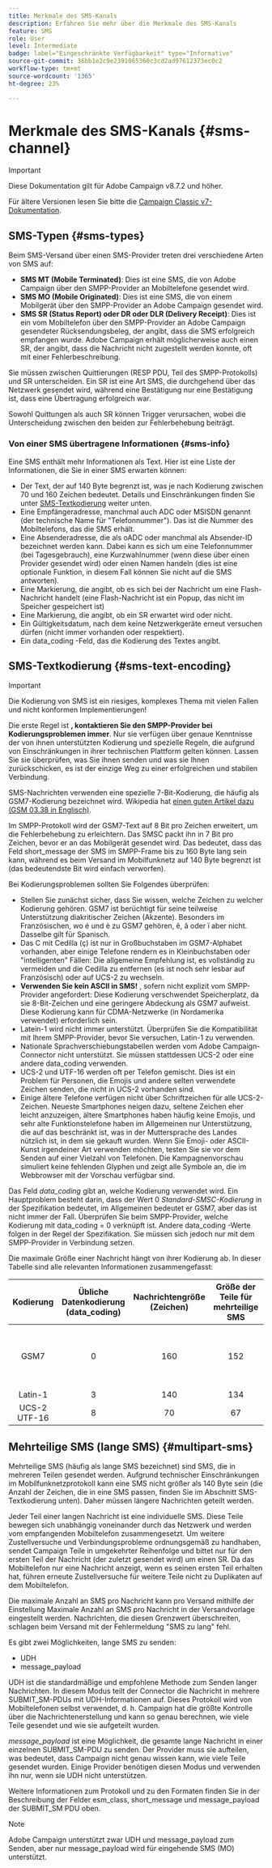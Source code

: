 ```yaml
---
title: Merkmale des SMS-Kanals
description: Erfahren Sie mehr über die Merkmale des SMS-Kanals
feature: SMS
role: User
level: Intermediate
badge: label="Eingeschränkte Verfügbarkeit" type="Informative"
source-git-commit: 36bb1e2c9e2391065360c3cd2ad97612373ec0c2
workflow-type: tm+mt
source-wordcount: '1365'
ht-degree: 23%

---
```



# Merkmale des SMS-Kanals {#sms-channel}

>[!IMPORTANT]
>
>Diese Dokumentation gilt für Adobe Campaign v8.7.2 und höher.
>
>Für ältere Versionen lesen Sie bitte die [Campaign Classic v7-Dokumentation](https://experienceleague.adobe.com/en/docs/campaign-classic/using/sending-messages/sending-messages-on-mobiles/sms-protocol).


## SMS-Typen {#sms-types}

Beim SMS-Versand über einen SMS-Provider treten drei verschiedene Arten von SMS auf:

* **SMS MT (Mobile Terminated)**: Dies ist eine SMS, die von Adobe Campaign über den SMPP-Provider an Mobiltelefone gesendet wird.
* **SMS MO (Mobile Originated)**: Dies ist eine SMS, die von einem Mobilgerät über den SMPP-Provider an Adobe Campaign gesendet wird.
* **SMS SR (Status Report) oder DR oder DLR (Delivery Receipt)**: Dies ist ein vom Mobiltelefon über den SMPP-Provider an Adobe Campaign gesendeter Rücksendungsbeleg, der angibt, dass die SMS erfolgreich empfangen wurde. Adobe Campaign erhält möglicherweise auch einen SR, der angibt, dass die Nachricht nicht zugestellt werden konnte, oft mit einer Fehlerbeschreibung.

Sie müssen zwischen Quittierungen (RESP PDU, Teil des SMPP-Protokolls) und SR unterscheiden. Ein SR ist eine Art SMS, die durchgehend über das Netzwerk gesendet wird, während eine Bestätigung nur eine Bestätigung ist, dass eine Übertragung erfolgreich war.

Sowohl Quittungen als auch SR können Trigger verursachen, wobei die Unterscheidung zwischen den beiden zur Fehlerbehebung beiträgt.

### Von einer SMS übertragene Informationen  {#sms-info}

Eine SMS enthält mehr Informationen als Text. Hier ist eine Liste der Informationen, die Sie in einer SMS erwarten können:

* Der Text, der auf 140 Byte begrenzt ist, was je nach Kodierung zwischen 70 und 160 Zeichen bedeutet. Details und Einschränkungen finden Sie unter [SMS-Textkodierung](#sms-text-encoding) weiter unten.
* Eine Empfängeradresse, manchmal auch ADC oder MSISDN genannt (der technische Name für &quot;Telefonnummer&quot;). Das ist die Nummer des Mobiltelefons, das die SMS erhält.
* Eine Absenderadresse, die als oADC oder manchmal als Absender-ID bezeichnet werden kann. Dabei kann es sich um eine Telefonnummer (bei Tagesgebrauch), eine Kurzwahlnummer (wenn diese über einen Provider gesendet wird) oder einen Namen handeln (dies ist eine optionale Funktion, in diesem Fall können Sie nicht auf die SMS antworten).
* Eine Markierung, die angibt, ob es sich bei der Nachricht um eine Flash-Nachricht handelt (eine Flash-Nachricht ist ein Popup, das nicht im Speicher gespeichert ist)
* Eine Markierung, die angibt, ob ein SR erwartet wird oder nicht.
* Ein Gültigkeitsdatum, nach dem keine Netzwerkgeräte erneut versuchen dürfen (nicht immer vorhanden oder respektiert).
* Ein data_coding -Feld, das die Kodierung des Textes angibt.

## SMS-Textkodierung {#sms-text-encoding}

>[!IMPORTANT]
>
>Die Kodierung von SMS ist ein riesiges, komplexes Thema mit vielen Fallen und nicht konformen Implementierungen!

Die erste Regel ist **, kontaktieren Sie den SMPP-Provider bei Kodierungsproblemen immer**. Nur sie verfügen über genaue Kenntnisse der von ihnen unterstützten Kodierung und spezielle Regeln, die aufgrund von Einschränkungen in ihrer technischen Plattform gelten können. Lassen Sie sie überprüfen, was Sie ihnen senden und was sie Ihnen zurückschicken, es ist der einzige Weg zu einer erfolgreichen und stabilen Verbindung.

SMS-Nachrichten verwenden eine spezielle 7-Bit-Kodierung, die häufig als GSM7-Kodierung bezeichnet wird.  Wikipedia hat [einen guten Artikel dazu (GSM 03.38 in Englisch)](https://en.wikipedia.org/wiki/GSM_03.38).

Im SMPP-Protokoll wird der GSM7-Text auf 8 Bit pro Zeichen erweitert, um die Fehlerbehebung zu erleichtern. Das SMSC packt ihn in 7 Bit pro Zeichen, bevor er an das Mobilgerät gesendet wird. Das bedeutet, dass das Feld short_message der SMS im SMPP-Frame bis zu 160 Byte lang sein kann, während es beim Versand im Mobilfunknetz auf 140 Byte begrenzt ist (das bedeutendste Bit wird einfach verworfen).

Bei Kodierungsproblemen sollten Sie Folgendes überprüfen:
* Stellen Sie zunächst sicher, dass Sie wissen, welche Zeichen zu welcher Kodierung gehören. GSM7 ist berüchtigt für seine teilweise Unterstützung diakritischer Zeichen (Akzente). Besonders im Französischen, wo é und è zu GSM7 gehören, ê, â oder ï aber nicht. Dasselbe gilt für Spanisch.
* Das C mit Cedilla (ç) ist nur in Großbuchstaben im GSM7-Alphabet vorhanden, aber einige Telefone rendern es in Kleinbuchstaben oder &quot;intelligenten&quot; Fällen: Die allgemeine Empfehlung ist, es vollständig zu vermeiden und die Cedilla zu entfernen (es ist noch sehr lesbar auf Französisch) oder auf UCS-2 zu wechseln.
* **Verwenden Sie kein ASCII in SMS!** , sofern nicht explizit vom SMPP-Provider angefordert: Diese Kodierung verschwendet Speicherplatz, da sie 8-Bit-Zeichen und eine geringere Abdeckung als GSM7 aufweist. Diese Kodierung kann für CDMA-Netzwerke (in Nordamerika verwendet) erforderlich sein.
* Latein-1 wird nicht immer unterstützt. Überprüfen Sie die Kompatibilität mit Ihrem SMPP-Provider, bevor Sie versuchen, Latin-1 zu verwenden.
* Nationale Sprachverschiebungstabellen werden vom Adobe Campaign-Connector nicht unterstützt. Sie müssen stattdessen UCS-2 oder eine andere data_coding verwenden.
* UCS-2 und UTF-16 werden oft per Telefon gemischt. Dies ist ein Problem für Personen, die Emojis und andere selten verwendete Zeichen senden, die nicht in UCS-2 vorhanden sind.
* Einige ältere Telefone verfügen nicht über Schriftzeichen für alle UCS-2-Zeichen. Neueste Smartphones neigen dazu, seltene Zeichen eher leicht anzuzeigen, ältere Smartphones haben häufig keine Emojis, und sehr alte Funktionstelefone haben im Allgemeinen nur Unterstützung, die auf das beschränkt ist, was in der Muttersprache des Landes nützlich ist, in dem sie gekauft wurden. Wenn Sie Emoji- oder ASCII-Kunst irgendeiner Art verwenden möchten, testen Sie sie vor dem Senden auf einer Vielzahl von Telefonen. Die Kampagnenvorschau simuliert keine fehlenden Glyphen und zeigt alle Symbole an, die im Webbrowser mit der Vorschau verfügbar sind.

Das Feld *data_coding* gibt an, welche Kodierung verwendet wird. Ein Hauptproblem besteht darin, dass der Wert 0 *Standard-SMSC-Kodierung* in der Spezifikation bedeutet, im Allgemeinen bedeutet er GSM7, aber das ist nicht immer der Fall. Überprüfen Sie beim SMPP-Provider, welche Kodierung mit data_coding = 0 verknüpft ist. Andere data_coding -Werte folgen in der Regel der Spezifikation. Sie müssen sich jedoch nur mit dem SMPP-Provider in Verbindung setzen.

Die maximale Größe einer Nachricht hängt von ihrer Kodierung ab. In dieser Tabelle sind alle relevanten Informationen zusammengefasst:

| Kodierung | Übliche Datenkodierung (data_coding) | Nachrichtengröße (Zeichen) | Größe der Teile für mehrteilige SMS | Verfügbare Zeichen |
|:-:|:-:|:-:|:-:|:-:|  
| GSM7 | 0 | 160 | 152 | GSM7-Standardzeichensatz + Erweiterung (erweiterte Zeichen benötigen 2 Zeichen) |
| Latin-1 | 3 | 140 | 134 | ISO-8859-1 |
| UCS-2 UTF-16 | 8 | 70 | 67 | Unicode (variiert von Telefon zu Telefon) |

## Mehrteilige SMS (lange SMS) {#multipart-sms}

Mehrteilige SMS (häufig als lange SMS bezeichnet) sind SMS, die in mehreren Teilen gesendet werden. Aufgrund technischer Einschränkungen im Mobilfunknetzprotokoll kann eine SMS nicht größer als 140 Byte sein (die Anzahl der Zeichen, die in eine SMS passen, finden Sie im Abschnitt SMS-Textkodierung unten). Daher müssen längere Nachrichten geteilt werden.

Jeder Teil einer langen Nachricht ist eine individuelle SMS. Diese Teile bewegen sich unabhängig voneinander durch das Netzwerk und werden vom empfangenden Mobiltelefon zusammengesetzt. Um weitere Zustellversuche und Verbindungsprobleme ordnungsgemäß zu handhaben, sendet Campaign Teile in umgekehrter Reihenfolge und bittet nur für den ersten Teil der Nachricht (der zuletzt gesendet wird) um einen SR. Da das Mobiltelefon nur eine Nachricht anzeigt, wenn es seinen ersten Teil erhalten hat, führen erneute Zustellversuche für weitere Teile nicht zu Duplikaten auf dem Mobiltelefon.

Die maximale Anzahl an SMS pro Nachricht kann pro Versand mithilfe der Einstellung Maximale Anzahl an SMS pro Nachricht in der Versandvorlage eingestellt werden. Nachrichten, die diesen Grenzwert überschreiten, schlagen beim Versand mit der Fehlermeldung &quot;SMS zu lang&quot; fehl.

Es gibt zwei Möglichkeiten, lange SMS zu senden:

* UDH
* message_payload

UDH ist die standardmäßige und empfohlene Methode zum Senden langer Nachrichten. In diesem Modus teilt der Connector die Nachricht in mehrere SUBMIT_SM-PDUs mit UDH-Informationen auf. Dieses Protokoll wird von Mobiltelefonen selbst verwendet, d. h. Campaign hat die größte Kontrolle über die Nachrichtenerstellung und kann so genau berechnen, wie viele Teile gesendet und wie sie aufgeteilt wurden.

*message_payload* ist eine Möglichkeit, die gesamte lange Nachricht in einer einzelnen SUBMIT_SM-PDU zu senden. Der Provider muss sie aufteilen, was bedeutet, dass Campaign nicht genau wissen kann, wie viele Teile gesendet wurden. Einige Provider benötigen diesen Modus und verwenden ihn nur, wenn sie UDH nicht unterstützen.

Weitere Informationen zum Protokoll und zu den Formaten finden Sie in der Beschreibung der Felder esm_class, short_message und message_payload der SUBMIT_SM PDU oben.

>[!NOTE]
>
>Adobe Campaign unterstützt zwar UDH und message_payload zum Senden, aber nur message_payload wird für eingehende SMS (MO) unterstützt.